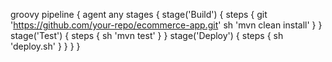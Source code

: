 groovy
pipeline {
agent any
stages {
stage('Build') {
steps {
git 'https://github.com/your-repo/ecommerce-app.git'
sh 'mvn clean install'
}
}
stage('Test') {
steps {
sh 'mvn test'
}
}
stage('Deploy') {
steps {
sh 'deploy.sh'
}
}
}
}
